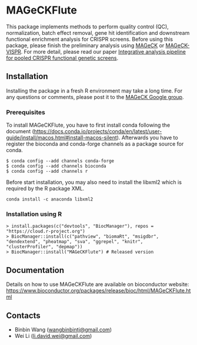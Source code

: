 # MAGeCKFlute 

This package implements methods to perform quality control (QC), normalization, batch effect removal, gene hit identification and downstream functional enrichment analysis for CRISPR screens. Before using this package, please finish the preliminary analysis using [MAGeCK](https://sourceforge.net/p/mageck/wiki/Home/) or [MAGeCK-VISPR](https://bitbucket.org/liulab/mageck-vispr/src/master/). For more detail, please read our paper [Integrative analysis pipeline for pooled CRISPR functional genetic screens](https://www.nature.com/articles/s41596-018-0113-7).


## Installation
Installing the package in a fresh R environment may take a long time. For any questions or comments, please post it to the [MAGeCK Google group](https://groups.google.com/d/forum/mageck).


### Prerequisites
To install MAGeCKFlute, you have to first install conda following the document (https://docs.conda.io/projects/conda/en/latest/user-guide/install/macos.html#install-macos-silent). Afterwards you have to register the bioconda and conda-forge channels as a package source for conda.

~~~
$ conda config --add channels conda-forge
$ conda config --add channels bioconda
$ conda config --add channels r
~~~

Before start installation, you may also need to install the libxml2 which is required by the R package XML.
~~~
conda install -c anaconda libxml2
~~~

### Installation using R
~~~
> install.packages(c("devtools", "BiocManager"), repos = "https://cloud.r-project.org")
> BiocManager::install(c("pathview", "biomaRt", "msigdbr", "dendextend", "pheatmap", "sva", "ggrepel", "knitr", "clusterProfiler", "depmap"))
> BiocManager::install("MAGeCKFlute") # Released version
~~~

## Documentation
Details on how to use MAGeCKFlute are available on bioconductor website: https://www.bioconductor.org/packages/release/bioc/html/MAGeCKFlute.html

## Contacts

* Binbin Wang (wangbinbintj@gmail.com)
* Wei Li (li.david.wei@gmail.com)
